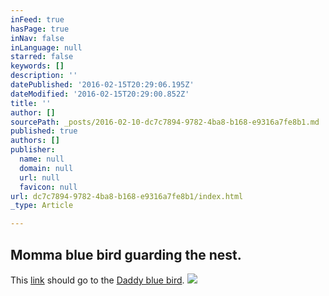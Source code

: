 ```yaml
---
inFeed: true
hasPage: true
inNav: false
inLanguage: null
starred: false
keywords: []
description: ''
datePublished: '2016-02-15T20:29:06.195Z'
dateModified: '2016-02-15T20:29:00.852Z'
title: ''
author: []
sourcePath: _posts/2016-02-10-dc7c7894-9782-4ba8-b168-e9316a7fe8b1.md
published: true
authors: []
publisher:
  name: null
  domain: null
  url: null
  favicon: null
url: dc7c7894-9782-4ba8-b168-e9316a7fe8b1/index.html
_type: Article

---
```

## Momma blue bird guarding the nest.

This [link][0] should go to the [Daddy blue bird][0].
![](https://the-grid-user-content.s3-us-west-2.amazonaws.com/d2592eb5-74f6-4ad4-b38f-e59aa27e0173.jpg)

[0]: https://thegrid.ai/captronnc/d3ce5bc8-8ef1-4871-a741-48d7b87480bd/
